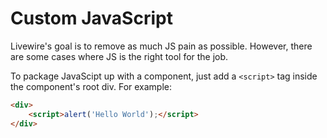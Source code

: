 # Custom JavaScript

Livewire's goal is to remove as much JS pain as possible. However, there are some cases where JS is the right tool for the job.

To package JavaScipt up with a component, just add a `<script>` tag inside the component's root div. For example:

```html
<div>
    <script>alert('Hello World');</script>
</div>
```
